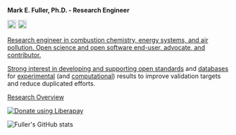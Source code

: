 **Mark E. Fuller, Ph.D. - Research Engineer**

<a href="https://matrix.to/#/@mefuller:matrix.org"><img src="https://img.shields.io/badge/Matrix-@mefuller:matrix.org-blue" height="20" alt="Matrix"/></a>
<a href="https://pgp.mit.edu/pks/lookup?search=mark.e.fuller%40gmx.de&op=index"><img src="https://img.shields.io/badge/PGP-73F1%20A30C%20BDF4%20DB4B%20C75F%20FD0F%20D599%20E76C%20FFCA%20BF60-blue" height="20" alt="PGP key"/>

Research engineer in combustion chemistry, energy systems, and air pollution. Open science and open software end-user, advocate, and contributor.

Strong interest in developing and supporting open [standards](https://github.com/pr-omethe-us/PyKED) and [databases](https://github.com/jiweiqi/CollectionOfMechanisms) for [experimental](https://github.com/pr-omethe-us/ChemKED-database) (and [computational](https://github.com/TCKDB)) results to improve validation targets and reduce duplicated efforts.

[Research Overview](https://mefuller.github.io)

<noscript><a href="https://liberapay.com/fuller/donate"><img alt="Donate using Liberapay" src="https://liberapay.com/assets/widgets/donate.svg"></a></noscript>

![Fuller's GitHub stats](https://github-readme-stats.vercel.app/api?username=mefuller&theme=default&show_icons=true)



